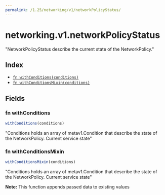 ```yaml
---
permalink: /1.25/networking/v1/networkPolicyStatus/
---
```


# networking.v1.networkPolicyStatus

"NetworkPolicyStatus describe the current state of the NetworkPolicy."

## Index

* [`fn withConditions(conditions)`](#fn-withconditions)
* [`fn withConditionsMixin(conditions)`](#fn-withconditionsmixin)

## Fields

### fn withConditions

```ts
withConditions(conditions)
```

"Conditions holds an array of metav1.Condition that describe the state of the NetworkPolicy. Current service state"

### fn withConditionsMixin

```ts
withConditionsMixin(conditions)
```

"Conditions holds an array of metav1.Condition that describe the state of the NetworkPolicy. Current service state"

**Note:** This function appends passed data to existing values